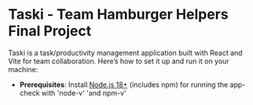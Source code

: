 # Taski - Team Hamburger Helpers Final Project

Taski is a task/productivity management application built with React and Vite for team collaboration. Here’s how to set it up and run it on your machine:

- **Prerequisites**:
Install [Node.js 18+](https://nodejs.org/) (includes npm) for running the app-check with 'node-v' 'and npm-v'